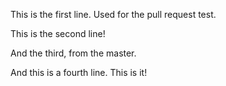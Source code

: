 This is the first line. Used for the pull request test.

This is the second line!

And the third, from the master.

And this is a fourth line. This is it!
